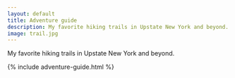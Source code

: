 ```yaml
---
layout: default
title: Adventure guide
description: My favorite hiking trails in Upstate New York and beyond.
image: trail.jpg
---
```


My favorite hiking trails in Upstate New York and beyond.

{% include adventure-guide.html %}
